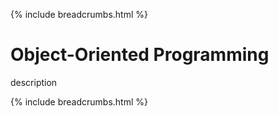{% include breadcrumbs.html %}

# Object-Oriented Programming

description

{% include breadcrumbs.html %}
